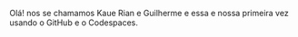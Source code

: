 Olá! nos se chamamos Kaue Rian e Guilherme e essa e nossa primeira vez usando o GitHub e o Codespaces.
